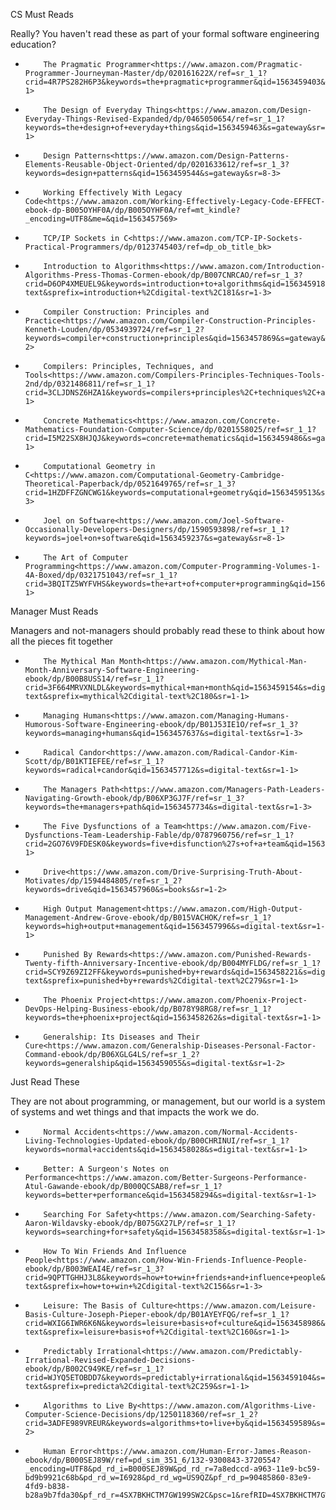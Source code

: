 CS Must Reads

Really? You haven't read these as part of your formal software engineering education?
*         The Pragmatic Programmer<https://www.amazon.com/Pragmatic-Programmer-Journeyman-Master/dp/020161622X/ref=sr_1_1?crid=4R7PS282H6P3&keywords=the+pragmatic+programmer&qid=1563459403&s=gateway&sprefix=the+pragmati%2Caps%2C241&sr=8-1>
*         The Design of Everyday Things<https://www.amazon.com/Design-Everyday-Things-Revised-Expanded/dp/0465050654/ref=sr_1_1?keywords=the+design+of+everyday+things&qid=1563459463&s=gateway&sr=8-1>
*         Design Patterns<https://www.amazon.com/Design-Patterns-Elements-Reusable-Object-Oriented/dp/0201633612/ref=sr_1_3?keywords=design+patterns&qid=1563459544&s=gateway&sr=8-3>
*         Working Effectively With Legacy Code<https://www.amazon.com/Working-Effectively-Legacy-Code-EFFECT-ebook-dp-B005OYHF0A/dp/B005OYHF0A/ref=mt_kindle?_encoding=UTF8&me=&qid=1563457569>
*         TCP/IP Sockets in C<https://www.amazon.com/TCP-IP-Sockets-Practical-Programmers/dp/0123745403/ref=dp_ob_title_bk>
*         Introduction to Algorithms<https://www.amazon.com/Introduction-Algorithms-Press-Thomas-Cormen-ebook/dp/B007CNRCAO/ref=sr_1_3?crid=D6OP4XMEUEL9&keywords=introduction+to+algorithms&qid=1563459189&s=digital-text&sprefix=introduction+%2Cdigital-text%2C181&sr=1-3>
*         Compiler Construction: Principles and Practice<https://www.amazon.com/Compiler-Construction-Principles-Kenneth-Louden/dp/0534939724/ref=sr_1_2?keywords=compiler+construction+principles&qid=1563457869&s=gateway&sr=8-2>
*         Compilers: Principles, Techniques, and Tools<https://www.amazon.com/Compilers-Principles-Techniques-Tools-2nd/dp/0321486811/ref=sr_1_1?crid=3CLJDNSZ6HZA1&keywords=compilers+principles%2C+techniques%2C+and+tools&qid=1563459372&s=gateway&sprefix=compiles+pri%2Caps%2C165&sr=8-1>
*         Concrete Mathematics<https://www.amazon.com/Concrete-Mathematics-Foundation-Computer-Science/dp/0201558025/ref=sr_1_1?crid=I5M22SX8HJQJ&keywords=concrete+mathematics&qid=1563459486&s=gateway&sprefix=concrete+mathe%2Caps%2C162&sr=8-1>
*         Computational Geometry in C<https://www.amazon.com/Computational-Geometry-Cambridge-Theoretical-Paperback/dp/0521649765/ref=sr_1_3?crid=1HZDFFZGNCWG1&keywords=computational+geometry&qid=1563459513&s=gateway&sprefix=computational+geomet%2Caps%2C240&sr=8-3>
*         Joel on Software<https://www.amazon.com/Joel-Software-Occasionally-Developers-Designers/dp/1590593898/ref=sr_1_1?keywords=joel+on+software&qid=1563459237&s=gateway&sr=8-1>
*         The Art of Computer Programming<https://www.amazon.com/Computer-Programming-Volumes-1-4A-Boxed/dp/0321751043/ref=sr_1_1?crid=3BQITZ5WYFVHS&keywords=the+art+of+computer+programming&qid=1563459324&s=gateway&sprefix=The+ARt+of+computer%2Caps%2C228&sr=8-1>
Manager Must Reads

Managers and not-managers should probably read these to think about how all the pieces fit together
*         The Mythical Man Month<https://www.amazon.com/Mythical-Man-Month-Anniversary-Software-Engineering-ebook/dp/B00B8USS14/ref=sr_1_1?crid=3F664MRVXNLDL&keywords=mythical+man+month&qid=1563459154&s=digital-text&sprefix=mythical%2Cdigital-text%2C180&sr=1-1>
*         Managing Humans<https://www.amazon.com/Managing-Humans-Humorous-Software-Engineering-ebook/dp/B01J53IE1O/ref=sr_1_3?keywords=managing+humans&qid=1563457637&s=digital-text&sr=1-3>
*         Radical Candor<https://www.amazon.com/Radical-Candor-Kim-Scott/dp/B01KTIEFEE/ref=sr_1_1?keywords=radical+candor&qid=1563457712&s=digital-text&sr=1-1>
*         The Managers Path<https://www.amazon.com/Managers-Path-Leaders-Navigating-Growth-ebook/dp/B06XP3GJ7F/ref=sr_1_3?keywords=the+managers+path&qid=1563457734&s=digital-text&sr=1-3>
*         The Five Dysfunctions of a Team<https://www.amazon.com/Five-Dysfunctions-Team-Leadership-Fable/dp/0787960756/ref=sr_1_1?crid=2GO76V9FDESK0&keywords=five+disfunction%27s+of+a+team&qid=1563459429&s=gateway&sprefix=five+disfun%2Caps%2C222&sr=8-1>
*         Drive<https://www.amazon.com/Drive-Surprising-Truth-About-Motivates/dp/1594484805/ref=sr_1_2?keywords=drive&qid=1563457960&s=books&sr=1-2>
*         High Output Management<https://www.amazon.com/High-Output-Management-Andrew-Grove-ebook/dp/B015VACHOK/ref=sr_1_1?keywords=high+output+management&qid=1563457996&s=digital-text&sr=1-1>
*         Punished By Rewards<https://www.amazon.com/Punished-Rewards-Twenty-fifth-Anniversary-Incentive-ebook/dp/B004MYFLDG/ref=sr_1_1?crid=SCY9Z69ZI2FF&keywords=punished+by+rewards&qid=1563458221&s=digital-text&sprefix=punished+by+rewards%2Cdigital-text%2C279&sr=1-1>
*         The Phoenix Project<https://www.amazon.com/Phoenix-Project-DevOps-Helping-Business-ebook/dp/B078Y98RG8/ref=sr_1_1?keywords=the+phoenix+project&qid=1563458262&s=digital-text&sr=1-1>
*         Generalship: Its Diseases and Their Cure<https://www.amazon.com/Generalship-Diseases-Personal-Factor-Command-ebook/dp/B06XGLG4LS/ref=sr_1_2?keywords=generalship&qid=1563459055&s=digital-text&sr=1-2>
Just Read These

They are not about programming, or management, but our world is a system of systems and wet things and that impacts the work we do.
*         Normal Accidents<https://www.amazon.com/Normal-Accidents-Living-Technologies-Updated-ebook/dp/B00CHRINUI/ref=sr_1_1?keywords=normal+accidents&qid=1563458028&s=digital-text&sr=1-1>
*         Better: A Surgeon's Notes on Performance<https://www.amazon.com/Better-Surgeons-Performance-Atul-Gawande-ebook/dp/B000QCSAB8/ref=sr_1_1?keywords=better+performance&qid=1563458294&s=digital-text&sr=1-1>
*         Searching For Safety<https://www.amazon.com/Searching-Safety-Aaron-Wildavsky-ebook/dp/B075GX27LP/ref=sr_1_1?keywords=searching+for+safety&qid=1563458358&s=digital-text&sr=1-1>
*         How To Win Friends And Influence People<https://www.amazon.com/How-Win-Friends-Influence-People-ebook/dp/B003WEAI4E/ref=sr_1_3?crid=9QPTTGHHJ3L8&keywords=how+to+win+friends+and+influence+people&qid=1563458384&s=digital-text&sprefix=how+to+win+%2Cdigital-text%2C156&sr=1-3>
*         Leisure: The Basis of Culture<https://www.amazon.com/Leisure-Basis-Culture-Joseph-Pieper-ebook/dp/B01AYEYFQG/ref=sr_1_1?crid=WXIG6IWR6K6N&keywords=leisure+basis+of+culture&qid=1563458986&s=digital-text&sprefix=leisure+basis+of+%2Cdigital-text%2C160&sr=1-1>
*         Predictably Irrational<https://www.amazon.com/Predictably-Irrational-Revised-Expanded-Decisions-ebook/dp/B002C949KE/ref=sr_1_1?crid=WJYQ5ETOBDD7&keywords=predictably+irrational&qid=1563459104&s=digital-text&sprefix=predicta%2Cdigital-text%2C259&sr=1-1>
*         Algorithms to Live By<https://www.amazon.com/Algorithms-Live-Computer-Science-Decisions/dp/1250118360/ref=sr_1_2?crid=3ADFE989VREUR&keywords=algorithms+to+live+by&qid=1563459589&s=gateway&sprefix=algorightms+to+l%2Caps%2C174&sr=8-2>
*         Human Error<https://www.amazon.com/Human-Error-James-Reason-ebook/dp/B000SEJ89W/ref=pd_sim_351_6/132-9300843-3720554?_encoding=UTF8&pd_rd_i=B000SEJ89W&pd_rd_r=7a8edccd-a963-11e9-bc59-bd9b9921c68b&pd_rd_w=I6928&pd_rd_wg=US9QZ&pf_rd_p=90485860-83e9-4fd9-b838-b28a9b7fda30&pf_rd_r=4SX7BKHCTM7GW199SW2C&psc=1&refRID=4SX7BKHCTM7GW199SW2C>
